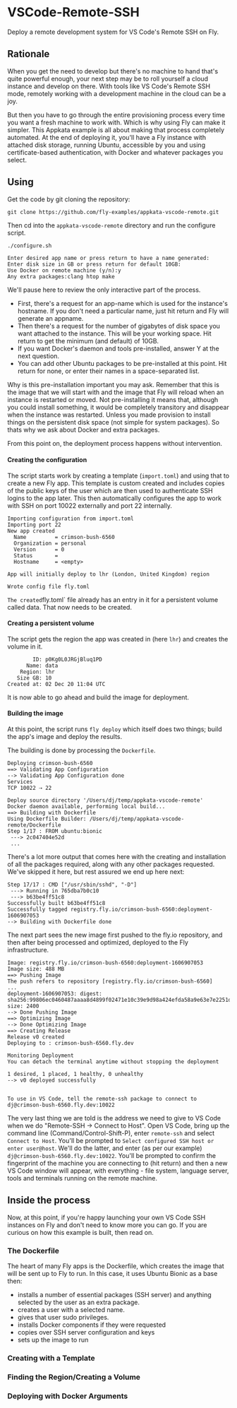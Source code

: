 # VSCode-Remote-SSH

Deploy a remote development system for VS Code's Remote SSH on Fly.

<!---- cut here --->

## Rationale

When you get the need to develop but there's no machine to hand that's quite powerful enough, your next step may be to roll yourself a cloud instance and develop on there. With tools like VS Code's Remote SSH mode, remotely working with a development machine in the cloud can be a joy. 

But then you have to go through the entire provisioning process every time you want a fresh machine to work with. Which is why using Fly can make it simpler. This Appkata example is all about making that process completely automated. At the end of deploying it, you'll have a Fly instance with attached disk storage, running Ubuntu, accessible by you and using certificate-based authentication, with Docker and whatever packages you select.

## Using

Get the code by git cloning the repository:

```
git clone https://github.com/fly-examples/appkata-vscode-remote.git
```

Then cd into the `appkata-vscode-remote` directory and run the configure script.

```cmd
./configure.sh
```
```out
Enter desired app name or press return to have a name generated:
Enter disk size in GB or press return for default 10GB:
Use Docker on remote machine (y/n):y
Any extra packages:clang htop make
```

We'll pause here to review the only interactive part of the process.

* First, there's a request for an app-name which is used for the instance's hostname. If you don't need a particular name, just hit return and Fly will generate an appname.
* Then there's a request for the number of gigabytes of disk space you want attached to the instance. This will be your working space. Hit return to get the minimum (and default) of 10GB.
* If you want Docker's daemon and tools pre-installed, answer Y at the next question.
* You can add other Ubuntu packages to be pre-installed at this point. Hit return for none, or enter their names in a space-separated list.

Why is this pre-installation important you may ask. Remember that this is the image that we will start with and the image that Fly will reload when an instance is restarted or moved. Not pre-installing it means that, although you could install something, it would be completely transitory and disappear when the instance was restarted. Unless you made provision to install things on the persistent disk space (not simple for system packages). So thats why we ask about Docker and extra packages.

From this point on, the deployment process happens without intervention.

#### Creating the configuration

The script starts work by creating a template (`import.toml`) and using that to create a new Fly app. This template is  custom created and includes copies of the public keys of the user which are then used to authenticate SSH logins to the app later. This then automatically configures the app to work with SSH on port 10022 externally and port 22 internally.

```
Importing configuration from import.toml
Importing port 22
New app created
  Name         = crimson-bush-6560
  Organization = personal
  Version      = 0
  Status       =
  Hostname     = <empty>

App will initially deploy to lhr (London, United Kingdom) region

Wrote config file fly.toml
```
`
The created `fly.toml` file already has an entry in it for a persistent volume called data. That now needs to be created.

#### Creating a persistent volume

The script gets the region the app was created in (here `lhr`) and creates the volume in it.

```
        ID: p0Kg0L0JRGjBluq1PD
      Name: data
    Region: lhr
   Size GB: 10
Created at: 02 Dec 20 11:04 UTC
```

It is now able to go ahead and build the image for deployment.

#### Building the image

At this point, the script runs `fly deploy` which itself does two things; build the app's image and deploy the results.

The building is done by processing the `Dockerfile`.

```
Deploying crimson-bush-6560
==> Validating App Configuration
--> Validating App Configuration done
Services
TCP 10022 ⇢ 22

Deploy source directory '/Users/dj/temp/appkata-vscode-remote'
Docker daemon available, performing local build...
==> Building with Dockerfile
Using Dockerfile Builder: /Users/dj/temp/appkata-vscode-remote/Dockerfile
Step 1/17 : FROM ubuntu:bionic
 ---> 2c047404e52d
 ...
 ```

There's a lot more output that comes here with the creating and installation of all the packages required, along with any other packages requested. We've skipped it here, but rest assured we end up here next:

```
Step 17/17 : CMD ["/usr/sbin/sshd", "-D"]
 ---> Running in 765dba7b0c10
 ---> b63be4ff51c8
Successfully built b63be4ff51c8
Successfully tagged registry.fly.io/crimson-bush-6560:deployment-1606907053
--> Building with Dockerfile done
```

The next part sees the new image first pushed to the fly.io repository, and then after being processed and optimized, deployed to the Fly infrastructure.

```
Image: registry.fly.io/crimson-bush-6560:deployment-1606907053
Image size: 488 MB
==> Pushing Image
The push refers to repository [registry.fly.io/crimson-bush-6560]
...
deployment-1606907053: digest: sha256:99806ec0460487aaaa8d4899f02471e10c39e9d98a424efda58a9e63e7e2251d size: 2400
--> Done Pushing Image
==> Optimizing Image
--> Done Optimizing Image
==> Creating Release
Release v0 created
Deploying to : crimson-bush-6560.fly.dev

Monitoring Deployment
You can detach the terminal anytime without stopping the deployment

1 desired, 1 placed, 1 healthy, 0 unhealthy
--> v0 deployed successfully


To use in VS Code, tell the remote-ssh package to connect to dj@crimson-bush-6560.fly.dev:10022
```

The very last thing we are told is the address we need to give to VS Code when we do "Remote-SSH -> Connect to Host". Open VS Code, bring up the command line (Command/Control-Shift-P), enter `remote-ssh` and select `Connect to Host`. You'll be prompted to `Select configured SSH host or enter user@host`. We'll do the latter, and enter (as per our example) `dj@crimson-bush-6560.fly.dev:10022`. You'll be prompted to confirm the fingerprint of the machine you are connecting to (hit return) and then a new VS Code window will appear, with everything - file system, language server, tools and terminals running on the remote machine.


## Inside the process

Now, at this point, if you're happy launching your own VS Code SSH instances on Fly and don't need to know more you can go. If you are curious on how this example is built, then read on.

### The Dockerfile

The heart of many Fly apps is the Dockerfile, which creates the image that will be sent up to Fly to run. In this case, it uses Ubuntu Bionic as a base then:

* installs a number of essential packages (SSH server) and anything selected by the user as an extra package.
* creates a user with a selected name.
* gives that user sudo privileges.
* installs Docker components if they were requested
* copies over SSH server configuration and keys
* sets up the image to run






### Creating with a Template

### Finding the Region/Creating a Volume

### Deploying with Docker Arguments

